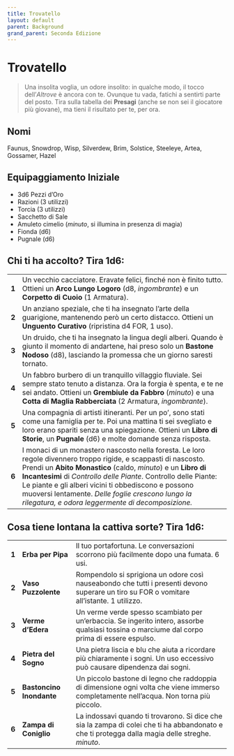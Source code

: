 ```yaml
---
title: Trovatello
layout: default
parent: Background
grand_parent: Seconda Edizione
---
```


# Trovatello

> Una insolita voglia, un odore insolito: in qualche modo, il tocco dell’_Altrove_ è ancora con te. Ovunque tu vada, fatichi a sentirti parte del posto. Tira sulla tabella dei **Presagi** (anche se non sei il giocatore più giovane), ma tieni il risultato per te, per ora.

## Nomi

Faunus, Snowdrop, Wisp, Silverdew, Brim, Solstice, Steeleye, Artea, Gossamer, Hazel

## Equipaggiamento Iniziale

- 3d6 Pezzi d’Oro  
- Razioni (3 utilizzi)  
- Torcia (3 utilizzi)  
- Sacchetto di Sale  
- Amuleto cimelio (_minuto_, si illumina in presenza di magia)  
- Fionda (d6)  
- Pugnale (d6)  

## Chi ti ha accolto? Tira 1d6:

|       |                                                                                                                                                                                                                                                                                                                                                                                                                      |
| ----- | -------------------------------------------------------------------------------------------------------------------------------------------------------------------------------------------------------------------------------------------------------------------------------------------------------------------------------------------------------------------------------------------------------------------- |
| **1** | Un vecchio cacciatore. Eravate felici, finché non è finito tutto. Ottieni un **Arco Lungo Logoro** (d8, _ingombrante_) e un **Corpetto di Cuoio** (1 Armatura).                                                                                                                                                                                                                                                      |
| **2** | Un anziano speziale, che ti ha insegnato l’arte della guarigione, mantenendo però un certo distacco. Ottieni un **Unguento Curativo** (ripristina d4 FOR, 1 uso).                                                                                                                                                                                                                                                    |
| **3** | Un druido, che ti ha insegnato la lingua degli alberi. Quando è giunto il momento di andartene, hai preso solo un **Bastone Nodoso** (d8), lasciando la promessa che un giorno saresti tornato.                                                                                                                                                                                                                      |
| **4** | Un fabbro burbero di un tranquillo villaggio fluviale. Sei sempre stato tenuto a distanza. Ora la forgia è spenta, e te ne sei andato. Ottieni un **Grembiule da Fabbro** (_minuto_) e una **Cotta di Maglia Rabberciata** (2 Armatura, _ingombrante_).                                                                                                                                                              |
| **5** | Una compagnia di artisti itineranti. Per un po’, sono stati come una famiglia per te. Poi una mattina ti sei svegliato e loro erano spariti senza una spiegazione. Ottieni un **Libro di Storie**, un **Pugnale** (d6) e molte domande senza risposta.                                                                                                                                                               |
| **6** | I monaci di un monastero nascosto nella foresta. Le loro regole divennero troppo rigide, e scappasti di nascosto. Prendi un **Abito Monastico** (caldo, _minuto_) e un **Libro di Incantesimi** di _Controllo delle Piante_. Controllo delle Piante: Le piante e gli alberi vicini ti obbediscono e possono muoversi lentamente. _Delle foglie crescono lungo la rilegatura, e odora leggermente di decomposizione._ |

## Cosa tiene lontana la cattiva sorte? Tira 1d6:

|       |                          |                                                                                                                                                  |
| ----- | ------------------------ | ------------------------------------------------------------------------------------------------------------------------------------------------ |
| **1** | **Erba per Pipa**        | Il tuo portafortuna. Le conversazioni scorrono più facilmente dopo una fumata. 6 usi.                                                            |
| **2** | **Vaso Puzzolente**      | Rompendolo si sprigiona un odore così nauseabondo che tutti i presenti devono superare un tiro su FOR o vomitare all’istante. 1 utilizzo.        |
| **3** | **Verme d’Edera**        | Un verme verde spesso scambiato per un’erbaccia. Se ingerito intero, assorbe qualsiasi tossina o marciume dal corpo prima di essere espulso.     |
| **4** | **Pietra del Sogno**     | Una pietra liscia e blu che aiuta a ricordare più chiaramente i sogni. Un uso eccessivo può causare dipendenza dai sogni.                        |
| **5** | **Bastoncino Inondante** | Un piccolo bastone di legno che raddoppia di dimensione ogni volta che viene immerso completamente nell’acqua. Non torna più piccolo.            |
| **6** | **Zampa di Coniglio**    | La indossavi quando ti trovarono. Si dice che sia la zampa di colei che ti ha abbandonato e che ti protegga dalla magia delle streghe. _minuto_. |
